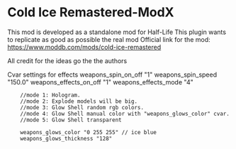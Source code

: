 # Cold Ice Remastered-ModX

This mod is developed as a standalone mod for Half-Life
This plugin wants to replicate as good as possible the real mod
Official link for the mod: https://www.moddb.com/mods/cold-ice-remastered

All credit for the ideas go the the authors

 Cvar settings for effects 
		weapons_spin_on_off "1"
		weapons_spin_speed "150.0"
		weapons_effects_on_off "1"
		weapons_effects_mode "4"

		//mode 1: Hologram.
		//mode 2: Explode models will be big.
		//mode 3: Glow Shell random rgb colors.
		//mode 4: Glow Shell manual color with "weapons_glows_color" cvar.
		//mode 5: Glow Shell transparent
	
		weapons_glows_color "0 255 255" // ice blue
		weapons_glows_thickness "128"